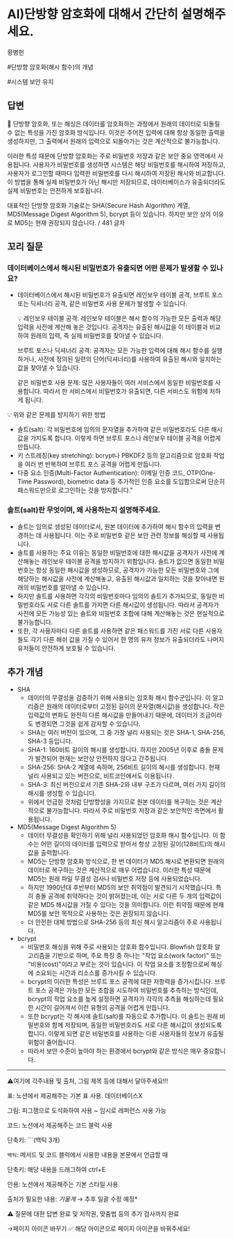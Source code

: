# AI)단방향 암호화에 대해서 간단히 설명해주세요.

황병헌

#단방향 암호화(해시 함수)의 개념

#시스템 보안 유지

## 답변

<aside>
📌 단방향 암호화, 또는 해싱은 데이터를 암호화하는 과정에서 원래의 데이터로 되돌릴 수 없는 특성을 가진 암호화 방식입니다. 이것은 주어진 입력에 대해 항상 동일한 출력을 생성하지만, 그 출력에서 원래의 입력으로 되돌아가는 것은 계산적으로 불가능합니다.

이러한 특성 때문에 단방향 암호화는 주로 비밀번호 저장과 같은 보안 중요 영역에서 사용됩니다. 사용자가 비밀번호를 생성하면 시스템은 해당 비밀번호를 해시하여 저장하고, 사용자가 로그인할 때마다 입력한 비밀번호를 다시 해시하여 저장된 해시와 비교합니다. 이 방법을 통해 실제 비밀번호가 아닌 해시만 저장되므로, 데이터베이스가 유출되더라도 실제 비밀번호는 안전하게 보호됩니다.

대표적인 단방향 암호화 기술로는 SHA(Secure Hash Algorithm) 계열, MD5(Message Digest Algorithm 5), bcrypt 등이 있습니다. 하지만 보안 상의 이유로 MD5는 현재 권장되지 않습니다. / 481 글자

</aside>

## **꼬리 질문**

### **데이터베이스에서 해시된 비밀번호가 유출되면 어떤 문제가 발생할 수 있나요?**

- 데이터베이스에서 해시된 비밀번호가 유출되면 레인보우 테이블 공격, 브루트 포스 또는 딕셔너리 공격, 같은 비밀번호 사용 문제가 발생할 수 있습니다.
    
    <aside>
    💡 레인보우 테이블 공격: 레인보우 테이블은 해시 함수의 가능한 모든 출력과 해당 입력을 사전에 계산해 놓은 것입니다. 공격자는 유출된 해시값을 이 테이블과 비교하여 원래의 입력, 즉 실제 비밀번호를 찾아낼 수 있습니다.
    
    브루트 포스나 딕셔너리 공격: 공격자는 모든 가능한 입력에 대해 해시 함수를 실행하거나, 사전에 정의된 일련의 단어(딕셔너리)를 사용하여 유출된 해시와 일치하는 값을 찾아낼 수 있습니다.
    
    같은 비밀번호 사용 문제: 많은 사용자들이 여러 서비스에서 동일한 비밀번호를 사용합니다. 따라서 한 서비스에서 비밀번호가 유출되면, 다른 서비스도 위험에 처하게 됩니다.
    
    </aside>
    

<aside>
💡 위와 같은 문제를 방지하기 위한 방법

- 솔트(salt): 각 비밀번호에 임의의 문자열을 추가하여 같은 비밀번호라도 다른 해시값을 가지도록 합니다. 이렇게 하면 브루트 포스나 레인보우 테이블 공격을 어렵게 만듭니다.
- 키 스트레칭(key stretching): bcrypt나 PBKDF2 등의 알고리즘으로 암호화 작업을 여러 번 반복하여 브루트 포스 공격을 어렵게 만듭니다.
- 다중 요소 인증(Multi-Factor Authentication): 이메일 인증 코드, OTP(One-Time Password), biometric data 등 추가적인 인증 요소를 도입함으로써 단순히 패스워드만으로 로그인하는 것을 방지합니다."
</aside>

### **솔트(salt)란 무엇이며, 왜 사용하는지 설명해주세요.**

- 솔트는 임의로 생성된 데이터로서, 원본 데이터에 추가하여 해시 함수의 입력을 변경하는 데 사용됩니다. 이는 주로 비밀번호 같은 보안 관련 정보를 해싱할 때 사용됩니다.
- 솔트를 사용하는 주요 이유는 동일한 비밀번호에 대한 해시값을 공격자가 사전에 계산해놓는 레인보우 테이블 공격을 방지하기 위함입니다. 솔트가 없으면 동일한 비밀번호는 항상 동일한 해시값을 생성하므로, 공격자가 가능한 모든 비밀번호와 그에 해당하는 해시값을 사전에 계산해놓고, 유출된 해시값과 일치하는 것을 찾아내면 원래의 비밀번호를 알아낼 수 있습니다.
- 하지만 솔트를 사용하면 각각의 비밀번호마다 임의의 솔트가 추가되므로, 동일한 비밀번호라도 서로 다른 솔트를 가지면 다른 해시값이 생성됩니다. 따라서 공격자가 사전에 모든 가능성 있는 솔트와 비밀번호 조합에 대해 계산해놓는 것은 현실적으로 불가능합니다.
- 또한, 각 사용자마다 다른 솔트를 사용하면 같은 패스워드를 가진 서로 다른 사용자들도 각기 다른 해쉬 값을 가질 수 있어서 한 명의 유저 정보가 유출되더라도 나머지 유저들이 안전하게 보호될 수 있습니다.

## 추가 개념

- SHA
    - 데이터의 무결성을 검증하기 위해 사용되는 암호화 해시 함수군입니다. 이 알고리즘은 원래의 데이터로부터 고정된 길이의 문자열(해시값)을 생성합니다. 작은 입력값의 변화도 완전히 다른 해시값을 만들어내기 때문에, 데이터가 조금이라도 변경되면 그것을 쉽게 감지할 수 있습니다.
    - SHA는 여러 버전이 있으며, 그 중 가장 널리 사용되는 것은 SHA-1, SHA-256, SHA-3 등입니다.
    - SHA-1: 160비트 길이의 해시를 생성합니다. 하지만 2005년 이후로 충돌 문제가 발견되어 현재는 보안상 안전하지 않다고 간주됩니다.
    - SHA-256: SHA-2 계열에 속하며, 256비트 길이의 해시를 생성합니다. 현재 널리 사용되고 있는 버전으로, 비트코인에서도 이용됩니다.
    - SHA-3: 최신 버전으로서 기존 SHA-2와 내부 구조가 다르며, 여러 가지 길이의 해시를 생성할 수 있습니다.
    - 위에서 언급한 것처럼 단방향성을 가지므로 원본 데이터를 복구하는 것은 계산적으로 불가능합니다. 따라서 주로 비밀번호 저장과 같은 보안적인 측면에서 활용됩니다.
- MD5(Message Digest Algorithm 5)
    - 데이터 무결성을 확인하기 위해 널리 사용되었던 암호화 해시 함수입니다. 이 함수는 어떤 길이의 데이터를 입력으로 받아서 항상 고정된 길이(128비트)의 해시값을 출력합니다.
    - MD5는 단방향 암호화 방식으로, 한 번 데이터가 MD5 해시로 변환되면 원래의 데이터로 복구하는 것은 계산적으로 매우 어렵습니다. 이러한 특성 때문에 MD5는 원래 파일 무결성 검사나 비밀번호 저장 등에 사용되었습니다.
    - 하지만 1990년대 후반부터 MD5의 보안 취약점이 발견되기 시작했습니다. 특히 충돌 공격에 취약하다는 것이 밝혀졌는데, 이는 서로 다른 두 개의 입력값이 같은 MD5 해시값을 가질 수 있다는 것을 의미합니다. 이런 취약점 때문에 현재 MD5를 보안 목적으로 사용하는 것은 권장되지 않습니다.
    - 더 안전한 대체 방법으로 SHA-256 등의 최신 해시 알고리즘이 주로 사용됩니다.
- bcrypt
    - 비밀번호 해싱을 위해 주로 사용되는 암호화 함수입니다. Blowfish 암호화 알고리즘을 기반으로 하며, 주요 특징 중 하나는 "작업 요소(work factor)" 또는 "비용(cost)"이라고 부르는 것이 있습니다. 이 작업 요소를 조정함으로써 해싱에 소요되는 시간과 리소스를 증가시킬 수 있습니다.
    - bcrypt의 이러한 특성은 브루트 포스 공격에 대한 저항력을 증가시킵니다. 브루트 포스 공격은 가능한 모든 조합을 시도하여 비밀번호를 추측하는 방식인데, bcrypt의 작업 요소를 높게 설정하면 공격자가 각각의 추측을 해싱하는데 필요한 시간이 길어져서 이런 유형의 공격을 어렵게 만듭니다.
    - 또한 bcrypt는 각 해시에 솔트(salt)를 자동으로 추가합니다. 이 솔트는 원래 비밀번호와 함께 저장되며, 동일한 비밀번호라도 서로 다른 해시값이 생성되도록 합니다. 이렇게 되면 같은 비밀번호를 사용하는 다른 사용자들의 정보가 유출될 위험이 줄어듭니다.
    - 따라서 보안 수준이 높아야 하는 환경에서 bcrypt와 같은 방식은 매우 중요합니다.

---

⚠️여기에 각주내용 및 출처, 그림 제목 등에 대해서 달아주세요!!!

표: 노션에서 제공해주는 기본 표 사용. 데이터베이스X

그림: 피그잼으로 도식화하여 사용 ~ 임시로 레퍼런스 사용 가능

코드: 노션에서 제공해주는 코드 블럭 사용 

단축키: ```(백틱 3개)

`백틱`: 메서드 및 코드 블럭에서 사용한 내용을 본문에서 언급할 때 

단축키: 해당 내용을 드래그하여 ctrl+E

인용: 노션에서 제공해주는 기본 스타일 사용

출처가 필요한 내용: *기울게* → 추후 일괄 수정 예정*

⚠️ 질문에 대한 답변 완료 및 저작권, 맞춤법 등의 추가 검사까지 완료

→페이지 아이콘 바꾸기 ✅ 해당 아이콘으로 페이지 아이콘을 바꿔주세요!